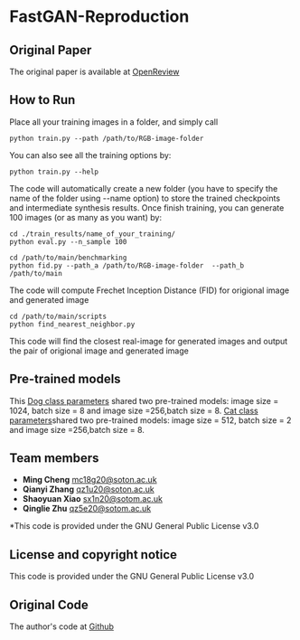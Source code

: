 # FastGAN-Reproduction

## Original Paper
The original paper is available at [OpenReview](https://openreview.net/forum?id=1Fqg133qRaI)

## How to Run
Place all your training images in a folder, and simply call
```
python train.py --path /path/to/RGB-image-folder
```
You can also see all the training options by:
```
python train.py --help
```
The code will automatically create a new folder (you have to specify the name of the folder using --name option) to store the trained checkpoints and intermediate synthesis results.
Once finish training, you can generate 100 images (or as many as you want) by:
```
cd ./train_results/name_of_your_training/
python eval.py --n_sample 100 
```

```
cd /path/to/main/benchmarking
python fid.py --path_a /path/to/RGB-image-folder  --path_b /path/to/main
```
The code will compute  Frechet Inception Distance (FID) for origional image and generated image

```
cd /path/to/main/scripts
python find_nearest_neighbor.py
```
This code will find the closest real-image for generated images and output the pair of origional image and generated image


## Pre-trained models
This [Dog class parameters](https://drive.google.com/drive/folders/1hReq_bFW-2xU8FmOfE78YQBko6aNV-25) shared two pre-trained models: image size = 1024, batch size = 8 and image size =256,batch size = 8.
[Cat class parameters](https://drive.google.com/drive/folders/1QEvdZlQhHZAenWyvVrESjKPQNGQT5SHN?usp=sharing)shared two pre-trained models: image size = 512, batch size = 2 and image size =256,batch size = 8.



## Team members
* **Ming Cheng** [mc18g20@soton.ac.uk]() 
* **Qianyi Zhang** [qz1u20@soton.ac.uk]() 
* **Shaoyuan Xiao** [sx1n20@sotom.ac.uk]() 
* **Qinglie Zhu** [qz5e20@sotom.ac.uk]() 


*This code is provided under the GNU General Public License v3.0
## License and copyright notice
This code is provided under the GNU General Public License v3.0

## Original Code
The author's code at [Github](https://github.com/odegeasslbc/FastGAN-pytorch)
